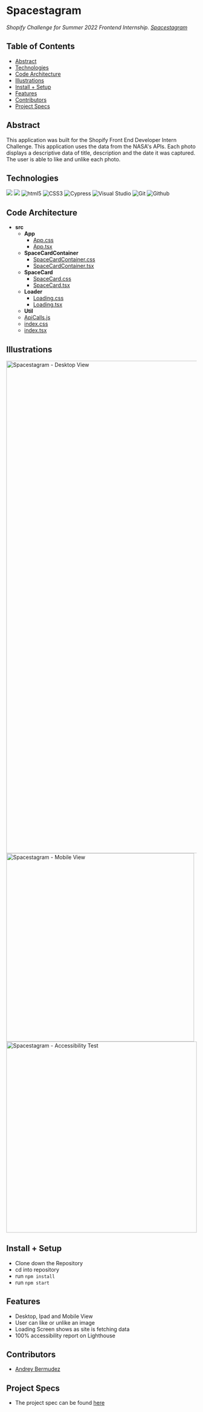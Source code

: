 # Spacestagram
_Shopify Challenge for Summer 2022 Frontend Internship. [Spacestagram](https://spacestagram.surge.sh/)_


## Table of Contents
  - [Abstract](#abstract)
  - [Technologies](#technologies)
  - [Code Architecture](#code-architecture)
  - [Illustrations](#illustrations)
  - [Install + Setup](#set-up)
  - [Features](#features)
  - [Contributors](#contributors)
  - [Project Specs](#project-specs)

## Abstract
	
This application was built for the Shopify Front End Developer Intern Challenge. This application uses the data from the NASA's APIs. Each photo displays a descriptive data of title, description and the date it was captured. The user is able to like and unlike each photo. 
  

## Technologies
<p align="left">
  <img src="https://img.shields.io/badge/typescript-%23007ACC.svg?style=for-the-badge&logo=typescript&logoColor=white" />
  <img src="https://img.shields.io/badge/react-%2320232a.svg?style=for-the-badge&logo=react&logoColor=%2361DAFB" />
  <img src="https://img.shields.io/badge/html5%20-%23E34F26.svg?&style=for-the-badge&logo=html5&logoColor=white" alt="html5"/>
  <img src="https://img.shields.io/badge/css3%20-%231572B6.svg?&style=for-the-badge&logo=css3&logoColor=white" alt="CSS3"/>
  <img alt="Cypress" src="https://img.shields.io/badge/-cypress-%23E5E5E5?style=for-the-badge&logo=cypress&logoColor=058a5e"/>
  <img alt="Visual Studio" src="https://img.shields.io/badge/Visual%20Studio-5C2D91.svg?style=for-the-badge&logo=visual-studio&logoColor=white"/>  
  <img alt="Git" src="https://img.shields.io/badge/git-%23F05033.svg?style=for-the-badge&logo=git&logoColor=white"/>
  <img src="https://img.shields.io/badge/GitHub-100000?style=for-the-badge&logo=github&logoColor=white" alt="Github" />
</p>


## Code Architecture

  - __src__
     - __App__
       - [App.css](src/components/App/App.css)
       - [App.tsx](src/components/App/App.tsx)
     - __SpaceCardContainer__
       - [SpaceCardContainer.css](src/componentsSpaceCardContainer/SpaceCardContainer.css)
       - [SpaceCardContainer.tsx](src/components/SpaceCardContainer/SpaceCardContainer.tsx)
     - __SpaceCard__
       - [SpaceCard.css](src/components/SpaceCard/SpaceCard.css)
       - [SpaceCard.tsx](src/components/SpaceCard/SpaceCard.tsx)
     - __Loader__
       - [Loading.css](src/components/Loading/Loading.css)
       - [Loading.tsx](src/components/Loading/Loading.tsx)
      - __Util__
       - [ApiCalls.js](src/components/Util/ApiCalls.tsx)
    - [index.css](src/index.css)
    - [index.tsx](src/index.tsx)

## Illustrations

<img width="1299" alt="Spacestagram - Desktop View" src="https://user-images.githubusercontent.com/78002374/150081547-b34afd5a-70b4-4832-9ae2-f9c1395be583.png">

<img width="497" alt="Spacestagram - Mobile View" src="https://user-images.githubusercontent.com/78002374/150081609-0d4e1cd9-958c-4e45-a0b5-0991270f5c04.png">

<img width="504" alt="Spacestagram - Accessibility Test" src="https://user-images.githubusercontent.com/78002374/150081629-7f37bf99-641f-4e65-b092-56960c0dffb8.png">



## Install + Setup

- Clone down the Repository
- cd into repository
- run `npm install`
- run `npm start`

## Features

- Desktop, Ipad and Mobile View
- User can like or unlike an image
- Loading Screen shows as site is fetching data
- 100% accessibility report on Lighthouse

## Contributors
  - [Andrey Bermudez](https://github.com/Andrey-1992)


## Project Specs
  - The project spec can be found [here](https://docs.google.com/document/d/13zXpyrC2yGxoLXKktxw2VJG2Jw8SdUfliLM-bYQLjqE/edit#heading=h.l4jllv59h2hm)

